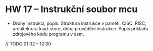 # HW 17 – Instrukční soubor mcu

* Druhy instrukcí, popis. Struktura instrukce v paměti, CISC, RISC, architektura load-store, doba provádění instrukce. Popis příkladu zdrojového kódu programu v asm.

// TODO 01 02 – 12:30
